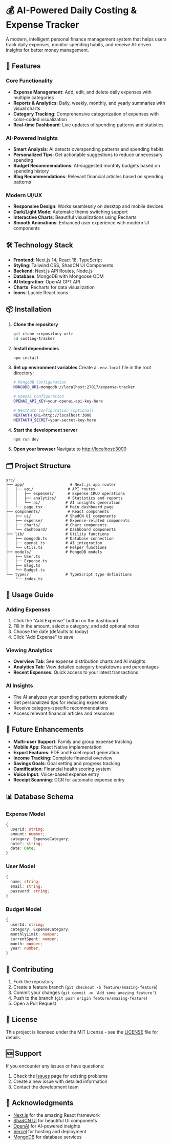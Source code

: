# 💰 AI-Powered Daily Costing & Expense Tracker

A modern, intelligent personal finance management system that helps users track daily expenses, monitor spending habits, and receive AI-driven insights for better money management.

## 🚀 Features

### Core Functionality

- **Expense Management**: Add, edit, and delete daily expenses with multiple categories
- **Reports & Analytics**: Daily, weekly, monthly, and yearly summaries with visual charts
- **Category Tracking**: Comprehensive categorization of expenses with color-coded visualization
- **Real-time Dashboard**: Live updates of spending patterns and statistics

### AI-Powered Insights

- **Smart Analysis**: AI detects overspending patterns and spending habits
- **Personalized Tips**: Get actionable suggestions to reduce unnecessary spending
- **Budget Recommendations**: AI-suggested monthly budgets based on spending history
- **Blog Recommendations**: Relevant financial articles based on spending patterns

### Modern UI/UX

- **Responsive Design**: Works seamlessly on desktop and mobile devices
- **Dark/Light Mode**: Automatic theme switching support
- **Interactive Charts**: Beautiful visualizations using Recharts
- **Smooth Animations**: Enhanced user experience with modern UI components

## 🛠️ Technology Stack

- **Frontend**: Next.js 14, React 18, TypeScript
- **Styling**: Tailwind CSS, ShadCN UI Components
- **Backend**: Next.js API Routes, Node.js
- **Database**: MongoDB with Mongoose ODM
- **AI Integration**: OpenAI GPT API
- **Charts**: Recharts for data visualization
- **Icons**: Lucide React icons

## 📦 Installation

1. **Clone the repository**

   ```bash
   git clone <repository-url>
   cd costing-tracker
   ```

2. **Install dependencies**

   ```bash
   npm install
   ```

3. **Set up environment variables**
   Create a `.env.local` file in the root directory:

   ```bash
   # MongoDB Configuration
   MONGODB_URI=mongodb://localhost:27017/expense-tracker

   # OpenAI Configuration
   OPENAI_API_KEY=your-openai-api-key-here

   # NextAuth Configuration (optional)
   NEXTAUTH_URL=http://localhost:3000
   NEXTAUTH_SECRET=your-secret-key-here
   ```

4. **Start the development server**

   ```bash
   npm run dev
   ```

5. **Open your browser**
   Navigate to [http://localhost:3000](http://localhost:3000)

## 🗂️ Project Structure

```
src/
├── app/                    # Next.js app router
│   ├── api/               # API routes
│   │   ├── expenses/      # Expense CRUD operations
│   │   ├── analytics/     # Statistics and reports
│   │   └── ai/           # AI insights generation
│   └── page.tsx          # Main dashboard page
├── components/            # React components
│   ├── ui/               # ShadCN UI components
│   ├── expense/          # Expense-related components
│   ├── charts/           # Chart components
│   └── dashboard/        # Dashboard components
├── lib/                  # Utility functions
│   ├── mongodb.ts        # Database connection
│   ├── openai.ts         # AI integration
│   └── utils.ts          # Helper functions
├── models/               # MongoDB models
│   ├── User.ts
│   ├── Expense.ts
│   ├── Blog.ts
│   └── Budget.ts
└── types/                # TypeScript type definitions
    └── index.ts
```

## 🎯 Usage Guide

### Adding Expenses

1. Click the "Add Expense" button on the dashboard
2. Fill in the amount, select a category, and add optional notes
3. Choose the date (defaults to today)
4. Click "Add Expense" to save

### Viewing Analytics

- **Overview Tab**: See expense distribution charts and AI insights
- **Analytics Tab**: View detailed category breakdowns and percentages
- **Recent Expenses**: Quick access to your latest transactions

### AI Insights

- The AI analyzes your spending patterns automatically
- Get personalized tips for reducing expenses
- Receive category-specific recommendations
- Access relevant financial articles and resources

## 🔮 Future Enhancements

- **Multi-user Support**: Family and group expense tracking
- **Mobile App**: React Native implementation
- **Export Features**: PDF and Excel report generation
- **Income Tracking**: Complete financial overview
- **Savings Goals**: Goal setting and progress tracking
- **Gamification**: Financial health scoring system
- **Voice Input**: Voice-based expense entry
- **Receipt Scanning**: OCR for automatic expense entry

## 📊 Database Schema

### Expense Model

```typescript
{
  userId: string;
  amount: number;
  category: ExpenseCategory;
  note?: string;
  date: Date;
}
```

### User Model

```typescript
{
  name: string;
  email: string;
  password: string;
}
```

### Budget Model

```typescript
{
  userId: string;
  category: ExpenseCategory;
  monthlyLimit: number;
  currentSpent: number;
  month: number;
  year: number;
}
```

## 🤝 Contributing

1. Fork the repository
2. Create a feature branch (`git checkout -b feature/amazing-feature`)
3. Commit your changes (`git commit -m 'Add some amazing feature'`)
4. Push to the branch (`git push origin feature/amazing-feature`)
5. Open a Pull Request

## 📄 License

This project is licensed under the MIT License - see the [LICENSE](LICENSE) file for details.

## 🆘 Support

If you encounter any issues or have questions:

1. Check the [Issues](../../issues) page for existing problems
2. Create a new issue with detailed information
3. Contact the development team

## 🙏 Acknowledgments

- [Next.js](https://nextjs.org/) for the amazing React framework
- [ShadCN UI](https://ui.shadcn.com/) for beautiful UI components
- [OpenAI](https://openai.com/) for AI-powered insights
- [Vercel](https://vercel.com/) for hosting and deployment
- [MongoDB](https://www.mongodb.com/) for database services
